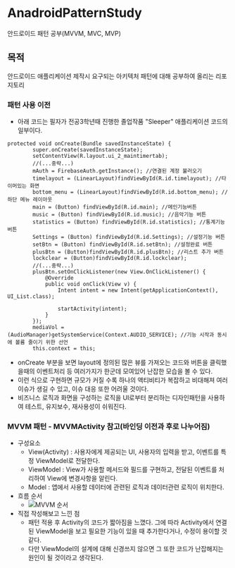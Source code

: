 # AnadroidPatternStudy
안드로이드 패턴 공부(MVVM, MVC, MVP)

## 목적
안드로이드 애플리케이션 제작시 요구되는 아키텍처 패턴에 대해 공부하여 올리는 리포지토리

### 패턴 사용 이전
- 아래 코드는 필자가 전공3학년때 진행한 졸업작품 "Sleeper" 애플리케이션 코드의 일부이다.
```  
protected void onCreate(Bundle savedInstanceState) {
        super.onCreate(savedInstanceState);
        setContentView(R.layout.ui_2_maintimertab);
        //(...중략...)
        mAuth = FirebaseAuth.getInstance(); //연결된 계정 불러오기
        timelayout = (LinearLayout)findViewById(R.id.timelayout); //타이머있는 화면
        bottom_menu = (LinearLayout)findViewById(R.id.bottom_menu); //하단 메뉴 레이아웃
        main = (Button) findViewById(R.id.main); //메인기능버튼
        music = (Button) findViewById(R.id.music); //음악기능 버튼
        statistics = (Button) findViewById(R.id.statistics); //통계기능 버튼
        Settings = (Button) findViewById(R.id.Settings); //설정기능 버튼
        setBtn = (Button) findViewById(R.id.setBtn); //설정완료 버튼
        plusBtn = (Button)findViewById(R.id.plusBtn); //리스트 추가 버튼
        lockclear = (Button)findViewById(R.id.lockclear);
        //(...중략...)
        plusBtn.setOnClickListener(new View.OnClickListener() {
            @Override
            public void onClick(View v) {
                Intent intent = new Intent(getApplicationContext(), UI_List.class);

                startActivity(intent);
            }
        });
        mediaVol = (AudioManager)getSystemService(Context.AUDIO_SERVICE); //기능 시작과 동시에 볼륨 줄이기 위한 선언
        this.context = this;
```
- onCreate 부분을 보면 layout에 정의된 많은 뷰를 가져오는 코드와 버튼을 클릭했을때의 이벤트처리 등 여러가지가 한군데 모여있어 난잡한 모습을 볼 수 있다.
- 이런 식으로 구현하면 규모가 커질 수록 하나의 액티비티가 복잡하고 비대해져 여러 이슈가 생길 수 있고, 이슈 대응 또한 어려울 것이다.
- 비즈니스 로직과 화면을 구성하는 로직을 UI로부터 분리하는 디자인패턴을 사용하여 테스트, 유지보수, 재사용성이 쉬워진다.

### MVVM 패턴 - MVVMActivity 참고(바인딩 이전과 후로 나누어짐)
- 구성요소
    - View(Activity) : 사용자에게 제공되는 UI, 사용자의 입력을 받고, 이벤트를 특정 ViewModel로 전달한다.
    - ViewModel : View가 사용할 메서드와 필드를 구현하고, 전달된 이벤트를 처리하여 View에 변경사항을 알린다.
    - Model : 앱에서 사용할 데이터에 관련된 로직과 데이터관련 로직이 위치한다.
- 흐름 순서
  - ![MVVM 순서](https://img1.daumcdn.net/thumb/R1280x0/?scode=mtistory2&fname=https%3A%2F%2Fblog.kakaocdn.net%2Fdn%2FHQ9tV%2Fbtq4ZRjEXH3%2FSxMfDOnQqSvCkUVenAnkLK%2Fimg.png)
- 직접 작성해보고 느낀 점
  - 패턴 적용 후 Activity의 코드가 짧아짐을 느꼈다. 그에 따라 Activity에서 연결된 ViewModel을 보고 필요한 기능이 있을 때 추가한다거나, 수정이 용이할 것 같다.
  - 다만 ViewModel의 설계에 대해 신경쓰지 않으면 그 또한 코드가 난잡해지는 원인이 될 것이라고 생각된다.
